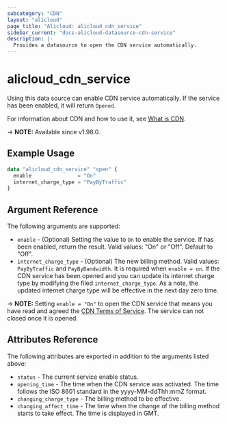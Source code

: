 ```yaml
---
subcategory: "CDN"
layout: "alicloud"
page_title: "Alicloud: alicloud_cdn_service"
sidebar_current: "docs-alicloud-datasource-cdn-service"
description: |-
  Provides a datasource to open the CDN service automatically.
---
```


# alicloud_cdn_service

Using this data source can enable CDN service automatically. If the service has been enabled, it will return `Opened`.

For information about CDN and how to use it, see [What is CDN](https://www.alibabacloud.com/help/product/27099.htm).

-> **NOTE:** Available since v1.98.0.

## Example Usage

```terraform
data "alicloud_cdn_service" "open" {
  enable               = "On"
  internet_charge_type = "PayByTraffic"
}
```

## Argument Reference

The following arguments are supported:

* `enable` - (Optional) Setting the value to `On` to enable the service. If has been enabled, return the result. Valid values: "On" or "Off". Default to "Off".
* `internet_charge_type` - (Optional) The new billing method. Valid values: `PayByTraffic` and `PayByBandwidth`.
It is required when `enable = on`. If the CDN service has been opened and you can update its internet charge type by modifying the filed `internet_charge_type`. 
As a note, the updated internet charge type will be effective in the next day zero time.

-> **NOTE:** Setting `enable = "On"` to open the CDN service that means you have read and agreed the [CDN Terms of Service](https://help.aliyun.com/document_detail/27110.html). The service can not closed once it is opened.

## Attributes Reference

The following attributes are exported in addition to the arguments listed above:

* `status` - The current service enable status. 
* `opening_time` - The time when the CDN service was activated. The time follows the ISO 8601 standard in the yyyy-MM-ddThh:mmZ format.
* `changing_charge_type` -  The billing method to be effective.
* `changing_affect_time` - 	The time when the change of the billing method starts to take effect. The time is displayed in GMT.
